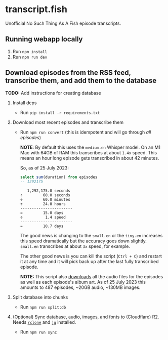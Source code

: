 # transcript.fish

Unofficial No Such Thing As A Fish episode transcripts.

## Running webapp locally

1. Run `npm install`
2. Run `npm run dev`

## Download episodes from the RSS feed, transcribe them, and add them to the database

**TODO:** Add instructions for creating database

1. Install deps

   - Run `pip install -r requirements.txt`

2. Download most recent episodes and transcribe them

   - Run `npm run convert` (this is idempotent and will go through _all episodes_)

     **NOTE**: By default this uses the `medium.en` Whisper model. On an M1 Mac with 64GB of RAM this transcribes at about `1.4x` speed. This means an hour long episode gets transcribed in about 42 minutes.

     So, as of 25 July 2023:

     ```sql
     select sum(duration) from episodes
     -- 1292175
     ```

     ```text
        1,292,175.0 seconds
     ÷         60.0 seconds
     ÷         60.0 minutes
     ÷         24.0 hours
     -----------------------
     =         15.0 days
     ÷          1.4 speed
     -----------------------
     =         10.7 days
     ```

     The good news is changing to the `small.en` or the `tiny.en` increases this speed dramatically but the accuracy goes down slightly. `small.en` transcribes at about `3x` speed, for example.

     The other good news is you can kill the script (`Ctrl + C`) and restart it at any time and it will pick back up after the last fully transcribed episode.

     **NOTE:** This script also [downloads](/src/python/convert.py#L8-L9) all the audio files for the episodes as well as each episode's album art. As of 25 July 2023 this amounts to 487 episodes, ~20GB audio, ~130MB images.

3. Split database into chunks

   - Run `npm run split:db`

4. (Optional) Sync database, audio, images, and fonts to (Cloudflare) R2. Needs [`rclone`](https://rclone.org/) and [`jq`](https://jqlang.github.io/jq/) installed.

   - Run `npm run sync`
